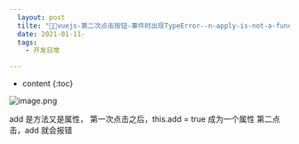 ```yaml
---
  layout: post
  tilte: "🦜🦜vuejs-第二次点击按钮-事件时出现TypeError--n-apply-is-not-a-function.md"
  date: 2021-01-11-
  tags: 
    - 开发日常

---
```



* content
{:toc}


![image.png](https://upload-images.jianshu.io/upload_images/15312191-6ab605c0603018b0.png?imageMogr2/auto-orient/strip%7CimageView2/2/w/1240)

add 是方法又是属性，
第一次点击之后，this.add = true 成为一个属性
第二点击，add 就会报错

